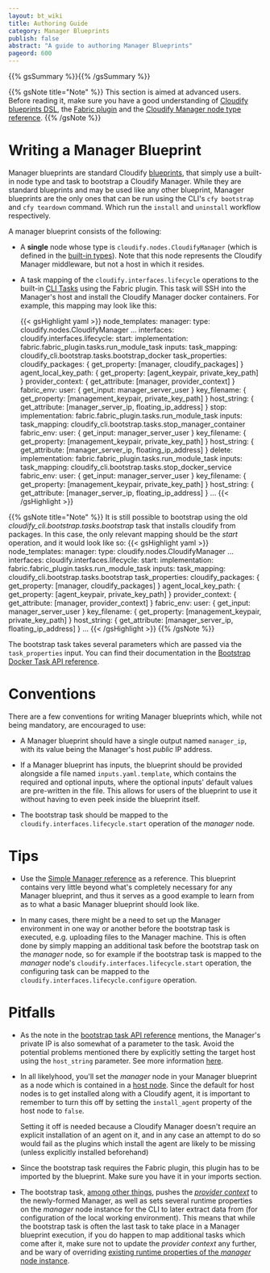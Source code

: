 ```yaml
---
layout: bt_wiki
title: Authoring Guide
category: Manager Blueprints
publish: false
abstract: "A guide to authoring Manager Blueprints"
pageord: 600
---
```


{{% gsSummary %}}{{% /gsSummary %}}


{{% gsNote title="Note" %}}
This section is aimed at advanced users. Before reading it, make sure you have a good understanding of [Cloudify blueprints DSL](dsl-spec-general.html), the [Fabric plugin](plugin-fabric.html) and the [Cloudify Manager node type reference](reference-types.html).
{{% /gsNote %}}


# Writing a Manager Blueprint

Manager blueprints are standard Cloudify [blueprints](reference-terminology.html#blueprint), that simply use a built-in node type and task to bootstrap a Cloudify Manager.
While they are standard blueprints and may be used like any other blueprint, Manager blueprints are the only ones that can be run using the CLI's `cfy bootstrap` and `cfy teardown` command.
Which run the `install` and `uninstall` workflow respectively.

A manager blueprint consists of the following:

* A **single** node whose type is `cloudify.nodes.CloudifyManager` (which is defined in the [built-in types](reference-types.html#cloudifymanager-type)).
Note that this node represents the Cloudify Manager middleware, but not a host in which it resides.

* A task mapping of the `cloudify.interfaces.lifecycle` operations to the built-in [CLI Tasks](cli-tasks.html) using the Fabric plugin.
This task will SSH into the Manager's host and install the Cloudify Manager docker containers.
  For example, this mapping may look like this:

  {{< gsHighlight  yaml  >}}
  node_templates:
    manager:
      type: cloudify.nodes.CloudifyManager
      ...
      interfaces:
        cloudify.interfaces.lifecycle:
          start:
            implementation: fabric.fabric_plugin.tasks.run_module_task
            inputs:
              task_mapping: cloudify_cli.bootstrap.tasks.bootstrap_docker
              task_properties:
                cloudify_packages: { get_property: [manager, cloudify_packages] }
                agent_local_key_path: { get_property: [agent_keypair, private_key_path] }
                provider_context: { get_attribute: [manager, provider_context] }
              fabric_env:
                user: { get_input: manager_server_user }
                key_filename: { get_property: [management_keypair, private_key_path] }
                host_string: { get_attribute: [manager_server_ip, floating_ip_address] }
          stop:
            implementation: fabric.fabric_plugin.tasks.run_module_task
            inputs:
              task_mapping: cloudify_cli.bootstrap.tasks.stop_manager_container
              fabric_env:
                user: { get_input: manager_server_user }
                key_filename: { get_property: [management_keypair, private_key_path] }
                host_string: { get_attribute: [manager_server_ip, floating_ip_address] }
          delete:
            implementation: fabric.fabric_plugin.tasks.run_module_task
            inputs:
              task_mapping: cloudify_cli.bootstrap.tasks.stop_docker_service
              fabric_env:
                user: { get_input: manager_server_user }
                key_filename: { get_property: [management_keypair, private_key_path] }
                host_string: { get_attribute: [manager_server_ip, floating_ip_address] }
      ...
  {{< /gsHighlight >}}


{{% gsNote title="Note" %}}
It is still possible to bootstrap using the old *cloudify_cli.bootstrap.tasks.bootstrap* task that installs cloudify from packages.
In this case, the only relevant mapping should be the *start* operation, and it would look like so:
  {{< gsHighlight  yaml  >}}
  node_templates:
    manager:
      type: cloudify.nodes.CloudifyManager
      ...
      interfaces:
        cloudify.interfaces.lifecycle:
          start:
            implementation: fabric.fabric_plugin.tasks.run_module_task
            inputs:
              task_mapping: cloudify_cli.bootstrap.tasks.bootstrap
              task_properties:
                cloudify_packages: { get_property: [manager, cloudify_packages] }
                agent_local_key_path: { get_property: [agent_keypair, private_key_path] }
                provider_context: { get_attribute: [manager, provider_context] }
              fabric_env:
                user: { get_input: manager_server_user }
                key_filename: { get_property: [management_keypair, private_key_path] }
                host_string: { get_attribute: [manager_server_ip, floating_ip_address] }
      ...
  {{< /gsHighlight >}}
{{% /gsNote %}}

The bootstrap task takes several parameters which are passed via the `task_properties` input.
You can find their documentation in the [Bootstrap Docker Task API reference](cli-tasks.html#bootstrapdocker).



# Conventions

There are a few conventions for writing Manager blueprints which, while not being mandatory, are encouraged to use:

* A Manager blueprint should have a single output named `manager_ip`, with its value being the Manager's host *public* IP address.

* If a Manager blueprint has inputs, the blueprint should be provided alongside a file named `inputs.yaml.template`, which contains the required and optional inputs, where the optional inputs' default values are pre-written in the file. This allows for users of the blueprint to use it without having to even peek inside the blueprint itself.

* The bootstrap task should be mapped to the `cloudify.interfaces.lifecycle.start` operation of the *manager* node.



# Tips

* Use the [Simple Manager reference](manager-blueprints-simple.html) as a reference. This blueprint contains very little beyond what's completely necessary for any Manager blueprint, and thus it serves as a good example to learn from as to what a basic Manager blueprint should look like.

* In many cases, there might be a need to set up the Manager environment in one way or another before the bootstrap task is executed, e.g. uploading files to the Manager machine. This is often done by simply mapping an additional task before the bootstrap task on the *manager* node,
so for example if the bootstrap task is mapped to the *manager* node's `cloudify.interfaces.lifecycle.start` operation, the configuring task can be mapped to the `cloudify.interfaces.lifecycle.configure` operation.



# Pitfalls

* As the note in the [bootstrap task API reference](cli-tasks.html#bootstrap) mentions, the Manager's private IP is also somewhat of a parameter to the task. Avoid the potential problems mentioned there by explicitly setting the target host using the `host_string` parameter. See more information [here](plugin-fabric.html#ssh-configuration).

* In all likelyhood, you'll set the *manager* node in your Manager blueprint as a node which is contained in a [host node](reference-terminology.html#host-node). Since the default for host nodes is to get installed along with a Cloudify agent, it is important to remember to turn this off by setting the `install_agent` property of the host node to `false`.

  Setting it off is needed because a Cloudify Manager doesn't require an explicit installation of an agent on it, and in any case an attempt to do so would fail as the plugins which install the agent are likely to be missing (unless explicitly installed beforehand)

* Since the bootstrap task requires the Fabric plugin, this plugin has to be imported by the blueprint. Make sure you have it in your imports section.

* The bootstrap task, [among other things](cli-tasks.html#overview), pushes the [*provider context*](reference-terminology.html#provider-context) to the newly-formed Manager, as well as sets several runtime properties on the *manager* node instance
for the CLI to later extract data from (for configuration of the local working environment).
This means that while the bootstrap task is often the last task to take place in a Manager blueprint execution, if you do happen to map additional tasks which come after it,
make sure not to update the *provider context* any further, and be wary of overriding [existing runtime properties of the *manager* node instance](cli-tasks.html#internals).
